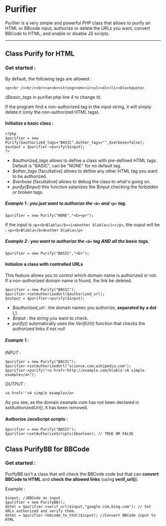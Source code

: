 # Purifier

Purifier is a very simple and powerful PHP class that allows to purify an HTML or BBcode input, authorize or delete the URLs you want, convert BBCode to HTML, and enable or disable JS scripts.

***
## Class Purify for HTML
### Get started :
By default, the following tags are allowed :
```
<p><br /><br/><br><a><b><strong><em><i><ul><ol><li><blockquote>
```
(*$basic_tags* in purifier.php line 4 to change it).

If the program find a non-authorized tag in the input string, it will simply delete it (only the non-authorized HTML tags).

#### Initialize a basic class :
```
<?php
$purifier = new Purify($authorized_tags="BASIC",$other_tags="",$verbose=false);
$output = $purifier->purify($input);
?>
```

* *$authorized_tags* allows to define a class with pre-defined HTML tags. Default is "BASIC", can be "NONE" for no default tag.
* *$other_tags* [facultative] allows to define any other HTML tag you want to be authorized.
* *$verbose* [facultative] allows to debug the class to what's going on.
* *purify($input)* this function satanizes the $input checking the forbidden or broken tags.

##### Example 1 : you just want to authorize the ```<b>``` and ```<p>``` tag.
```
$purifier = new Purify("NONE","<b><p>");
```
If the input is ```<p><b>Blabla</b><i>Another blabla</i></p>```, the ouput will be : ```<p><b>Blabla</b>Another blabla</p>```
##### Example 2 : you want to authorize the ```<b>``` tag AND all the basic tags.
```
$purifier = new Purify("BASIC","<b>");
```

#### Initialize a class with controlled URLs
This feature allows you to control which domain name is authorized or not. If a non-authorized domain name is found, the link be deleted.
```
$purifier = new Purify("BASIC");
$purifier->setAuthorizedUrl($authorized_url);
$output = $purifier->purify($input);
```

* *$authorized_url* : the domain names you authorize, **separated by a dot** (,).
* *$input* : the string you want to check.
* *purify()* automatically uses the *VerifUrl()* function that checks the authorized links if not _null_

##### Example 1 :

_INPUT :_
```
$purifier = new Purify("BASIC");
$purifier->setAuthorizedUrl("science.com,wikipedia.com");
$purifier->purify("<a href='http://example.com/blabla'>A simple example</a>");
```

_OUTPUT :_
```
<a href=''>A simple example</a>
```
As you see, as the domain *example.com* has not been declared in *setAuthorizedUrl()*, it has been removed.

#### Authorize JavaScript scripts :
```
$purifier = new Purify("BASIC");
$purifier->setAuthorizeScripts($boolean); // TRUE OR FALSE
```

## Class PurifyBB for BBCode
### Get started :
PurifyBB isn't a class that will check the BBCode code but that can **convert BBCode to HTML** and **check the allowed links** (using **verif_url()**).

Example :
```
$input; //BBCode as input
$purifier = new PurifyBB();
$html = $purifier->verif_url($input,"google.com,bing.com"); // Set URLs authorized and verify them.
$html = $purifier->bbcode_to_html($input); //Convert BBCode input to HTML
```
